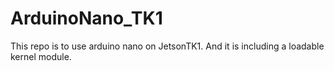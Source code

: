 # ArduinoNano_TK1
This repo is to use arduino nano on JetsonTK1.
And it is including a loadable kernel module.
